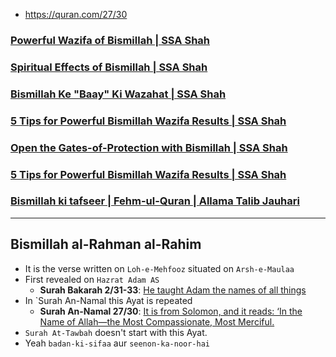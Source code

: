 * https://quran.com/27/30

### [Powerful Wazifa of Bismillah | SSA Shah](https://www.youtube.com/watch?v=ZVQWOkLd0Ys)
### [Spiritual Effects of Bismillah | SSA Shah](https://www.youtube.com/watch?v=f_zl0XXUYPQ)
### [Bismillah Ke "Baay" Ki Wazahat | SSA Shah](https://www.youtube.com/watch?v=gEEL-fo77lg)
### [5 Tips for Powerful Bismillah Wazifa Results | SSA Shah](https://www.youtube.com/watch?v=6eDrhZDGv3A)
### [Open the Gates-of-Protection with Bismillah | SSA Shah](https://www.youtube.com/watch?v=y4JGa_o9IlU)
### [5 Tips for Powerful Bismillah Wazifa Results | SSA Shah](https://www.youtube.com/watch?v=6eDrhZDGv3A)
### [Bismillah ki tafseer | Fehm-ul-Quran | Allama Talib Jauhari](https://www.youtube.com/watch?v=-8ZNeViFZZ4)

***

## Bismillah al-Rahman al-Rahim
* It is the verse written on `Loh-e-Mehfooz` situated on `Arsh-e-Maulaa`
* First revealed on `Hazrat Adam AS`
   * __Surah Bakarah 2/31-33__: [He taught Adam the names of all things](https://quran.com/2/31-33)
* In `Surah An-Namal this Ayat is repeated
   * __Surah An-Namal 27/30__: [It is from Solomon, and it reads: ‘In the Name of Allah—the Most Compassionate, Most Merciful.](https://quran.com/27/30)
* `Surah At-Tawbah` doesn't start with this Ayat.
* Yeah `badan-ki-sifaa` aur `seenon-ka-noor-hai`
